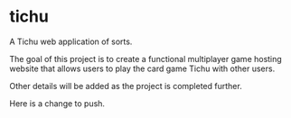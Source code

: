 # tichu
A Tichu web application of sorts.

The goal of this project is to create a functional multiplayer game hosting website that allows users to play the card game Tichu with other users.

Other details will be added as the project is completed further.

Here is a change to push.
